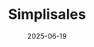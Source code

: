 ---  
layout: startup_page  
title: "Simplisales"  
id: "simplisales.com"  
permalink: "/simplisalessimplisales.com06192025/"  
website: "https://simplisales.com/"  
funding_round: "Pre-Seed"  
funding_amount: "$500K"  
investors: "SFC Capital, Startup Wise Guys, Wise Angels"  
about: "Simplisales unifies sales, finance, and fulfilment operations in a single system, offering seamless integrations with ERP and accounting platforms. The platform enables businesses to rapidly deploy branded mobile apps and web stores. Leveraging AI, Simplisales automates order entry, demand forecasting, and customer insights."  
markets: "e-commerce, AI, SaaS"  
hq: "London, United Kingdom"  
founded_year: "2021"  
linkedin: "https://www.linkedin.com/company/simplisales"  
twitter: "https://twitter.com/simplisales"  
instagram: ""  
facebook: "https://www.facebook.com/simplisalescom"  
crunchbase: "https://www.crunchbase.com/organization/simplisales"  
pitchbook: "https://pitchbook.com/profiles/company/535066-21"  

date_display: "19-Jun-2025"  
date: "2025-06-19"

# SEO Optimization  
meta_title: "Simplisales - Pre-Seed Funding ($500K)"  
meta_description: "Simplisales, Simplisales unifies sales, finance, and fulfilment operations in a single system, offering seamless integrations with ERP and accounting platforms. Th..."  
meta_keywords: "Simplisales, e-commerce, AI, SaaS, Pre-Seed funding"  
canonical_url: "https://startup.projectstartups.com/simplisalessimplisales.com06192025/"  
---
